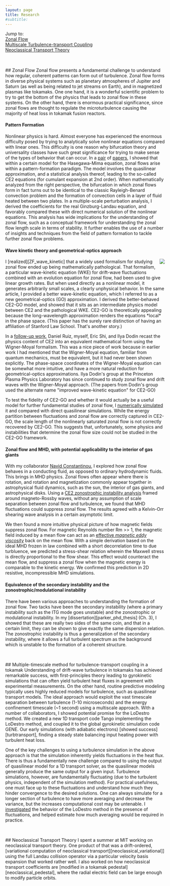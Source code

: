 ```yaml
---
layout: page
title: Research
#subtitle:
---
```


Jump to: <br />
<a href="#zonalflow">Zonal Flow</a> <br />
<a href="#coupling"> Multiscale Turbulence-transport Coupling </a> <br />
<a href="#neoclassical">Neoclassical Transport Theory</a>

<h2 id="zonalflow"></h2> <br />
## Zonal Flow
Zonal flow presents a fundamental challenge to understand how regular, coherent patterns can form out of turbulence.  Zonal flow forms in diverse physical systems such as planetary atmospheres of Jupiter and Saturn (as well as being related to jet streams on Earth), and in magnetized plasmas like tokamaks.  One one hand, it is a wonderful scientific problem to try to get the bottom of the physics that leads to zonal flow in these systems.  On the other hand, there is enormous practical significance, since zonal flows are thought to regulate the microturbulence causing the majority of heat loss in tokamak fusion reactors.

#### Pattern Formation
Nonlinear physics is hard.  Almost everyone has experienced the enormous difficulty posed by trying to analytically solve nonlinear equations compared with linear ones.  This difficulty is one reason why bifurcation theory and universality classes have such great significance for trying to make sense of the types of behavior that can occur.  In a [pair][ZF_pattern_formation] of [papers][ZF_generation_njp], I showed that within a certain model for the Hasegawa-Mima equation, zonal flows arise within a pattern-formation paradigm.  The model involves the quasilinear approximation, and a statistical analysis thereof, leading to the so-called CE2 equations (for cumulant expansion at 2nd order).  When mathematically analyzed from the right perspective, the bifurcation in which zonal flows form in fact turns out to be identical to the classic Rayleigh-Benard convection problem and the formation of convection cells in a layer of fluid heated between two plates.  In a multiple-scale perturbation analysis, I derived the coefficients for the real Ginzburg-Landau equation, and favorably compared these with direct numerical solution of the nonlinear equations.  This analysis has wide implications for the understanding of zonal flow, such as a conceptual framework for understanding the zonal flow length scale in terms of stability.  It further enables the use of a number of insights and techniques from the field of pattern formation to tackle further zonal flow problems.



#### Wave kinetic theory and geometrical-optics approach
<img style="padding: 0 0 10px 10px; float: right;" src="../img/ZF_theory_hierarchy.png" />
I [realized][ZF_wave_kinetic] that a widely used formalism for studying zonal flow ended up being mathematically pathological.  That formalism, a particular wave-kinetic equation (WKE) for drift-wave fluctuations combined with an evolution equation for zonal flow, had been used to give linear growth rates.  But when used directly as a nonlinear model, it generates arbitrarily small scales, a clearly unphysical behavior.  In the same article, I provided a better wave-kinetic equation, which I referred to as a new geometrical-optics (GO) approximation.  I derived the better-behaved CE2-GO model, and showed that it sits as an intermediate physics model between CE2 and the pathological WKE.  CE2-GO is theoretically appealing because the long-wavelength approximation renders the equations *local* in the phase space. (This paper has the surely rare distinction of having an affiliation of Stanford Law School.  That's another story.)

In a [follow-up work][CE2_Wigner_Moyal], Daniel Ruiz, myself, Eric Shi, and Ilya Dodin recast the physics content of CE2 into an equivalent mathematical form using the Wigner-Moyal formalism.  This was a nice piece of work because in earlier work I had mentioned that the Wigner-Moyal equation, familiar from quantum mechanics, must be equivalent, but it had never been shown explicitly.  The phase-space coordinates of the Wigner-Moyal equation can be somewhat more intuitive, and have a more natural reduction for geometrical-optics approximations.  Ilya Dodin's group at the Princeton Plasma Physics Laboratory has since continued to study zonal flow and drift waves with the Wigner-Moyal approach. (The papers from Dodin's group used the alternate name "improved wave-kinetic equation" for CE2-GO)

To test the fidelity of CE2-GO and whether it would actually be a useful model for further fundamental studies of zonal flow, I [numerically simulated][CE2GO_simulation] it and compared with direct quasilinear simulations.  While the energy partition between fluctuations and zonal flow are correctly captured in CE2-GO, the scale length of the nonlinearly saturated zonal flow is not correctly recovered by CE2-GO.  This suggests that, unfortunately, some physics and instabilities that determine the zonal flow size could not be studied in the CE2-GO framework.

#### Zonal flow and MHD, with potential applicability to the interior of gas giants
With my collaborator [Navid Constantinou](navidconstantinou.com), I explored how zonal flow behaves in a conducting fluid, as opposed to ordinary hydrodynamic fluids.  This brings in MHD physics.  Zonal flows often appear where there is rotation, and rotation and magnetization commonly appear together in astrophysical fluid dynamics, such as the sun, the interior of gas giants, and astrophysical disks.  Using a [CE2 zonostrophic instability analysis][magneticsuppression2018] framed around magneto-Rossby waves, without any assumption of scale separation between zonal flow and turbulence, we found that MHD fluctuations could suppress zonal flow.  The results agreed with a Kelvin-Orr shearing wave analysis in a certain asymptotic limit.

We then found a more intuitive physical picture of how magnetic fields suppress zonal flow.  For magnetic Reynolds number Rm >> 1, the magnetic field induced by a mean flow can act as an [effective *magnetic eddy viscosity*][magneticviscosity2019] back on the mean flow.  With a simple derivation based on the ideal MHD frozen in law combined with a short decorrelation time to due turbluence, we predicted a stress-shear relation wherein the Maxwell stress is directly proportional to the flow shear.  This effect would counteract the mean flow, and suppress a zonal flow when the magnetic energy is comparable to the kinetic energy.  We confirmed this prediction in 2D resistive, incompressible MHD simulations.



#### Equivalence of the secondary instability and the zonostrophic/modulational instability
There have been various approaches to understanding the formation of zonal flow.  Two tacks have been the secondary instability (where a primary instability such as the ITG mode goes unstable) and the zonostrophic or modulational instability.  In my [dissertation][parker_phd_thesis] (Ch. 3), I showed that these are really two sides of the same coin, and that in a certain limit, they can be shown to give exactly the same dispersion relation.  The zonostrophic instability is thus a generalization of the secondary instability, where it allows a full turbulent spectrum as the background which is unstable to the formation of a coherent structure.

<h2 id="coupling"></h2> <br />
## Multiple-timescale method for turbulence-transport coupling in a tokamak
Understanding of drift-wave turbulence in tokamaks has achieved remarkable success, with first-principles theory leading to gyrokinetic simulations that can often yield turbulent heat fluxes in agreement with experimental measurements.  On the other hand, routine predictive modeling typically uses highly reduced models for turbulence, such as quasilinear transport models.  The ideal approach would exploit the vast timescale separation between turbulence (1-10 microseconds) and the energy confinement timescale (~1 second) using a multiscale approach.  With a number of collaborators, I showed potential promise for the LoDestro method.  We created a new 1D transport code Tango implementing the LoDestro method, and coupled it to the global gyrokinetic simulation code GENE.  Our early simulations (with adiabatic electrons) [showed success][turbtransport], finding a steady state balancing input heating power with turbulent heat loss.

One of the key challenges to using a turbulence simulation in the above approach is that the simulation inherently yields fluctuations in the heat flux.  There is thus a fundamentally new challenge compared to using the output of quasilinear model for a 1D transport solver, as the quasilinear models generally produce the same output for a given input.  Turbulence simulations, however, are fundamentally fluctuating (due to the turbulent physics, independent of the simulation method).  For practical usefulness, one must face up to these fluctuations and understand how much they hinder convergence to the desired solutions.  One can always simulate for a longer section of turbulence to have more averaging and decrease the variance, but the increases computational cost may be untenable.  I [investigated][turbtransport_noise] the behavior of the LoDestro method in the presence of fluctuations, and helped estimate how much averaging would be required in practice.

<h2 id="neoclassical"></h2> <br />
## Neoclassical Transport Theory
I spent a summer at MIT working on neoclassical transport theory.  One product of that was a drift-ordered, [variational computation of neoclassical transport][neoclassical_variational]] using the full Landau collision operator via a particular velocity basis expansion that worked rather well.  I also worked on how neoclassical transport coefficients are [modified in a tokamak pedestal][neoclassical_pedestal], where the radial electric field can be large enough to modify particle orbits.



[ZF_pattern_formation]: ../publications/ZF_pattern_formation.pdf
[ZF_generation_njp]: ../publications/ZF_generation_njp.pdf
[ZF_wave_kinetic]: ../publications/ZF_wave_kinetic.pdf
[CE2_Wigner_Moyal]: ../publications/CE2GO_Wigner_Moyal.pdf
[CE2GO_simulation]: ../publications/CE2GO_simulation.pdf
[magneticsuppression2018]: ../publications/magneticsuppression2018.pdf
[magneticviscosity2019]: ../publications/magneticviscosity2019.pdf
[neoclassical_pedestal]: ../publications/neoclassical_pedestal.pdf
[neoclassical_variational]: ../publications/neoclassical_variational.pdf
[turbtransport]: ../publications/turbtransport.pdf
[turbtransport_noise]: ../publications/turbtransport_noise.pdf

[magneticviscosity2019]: magneticviscosity2019.pdf
[magneticsuppression2018]: magneticsuppression2018.pdf

[arxiv:1902.01105]: https://arxiv.org/abs/1902.01105

[magneticsuppression2018-doi]: https://doi.org/10.3847/1538-4357/aace53
